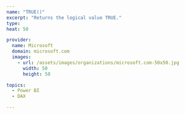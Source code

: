 ```yaml
---
name: "TRUE()"
excerpt: "Returns the logical value TRUE."
type: 
heat: 50

provider:
  name: Microsoft
  domain: microsoft.com
  images:
    - url: /assets/images/organizations/microsoft.com-50x50.jpg
      width: 50
      height: 50

topics:
  - Power BI
  - DAX

---
```


